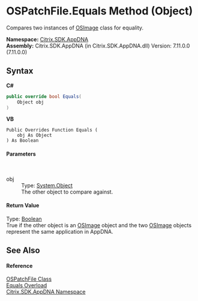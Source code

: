 # OSPatchFile.Equals Method (Object)
 

Compares two instances of <a href="3392740e-a7b4-99c9-3be9-08c56344708c">OSImage</a> class for equality.

**Namespace:**&nbsp;[Citrix.SDK.AppDNA](index.md)<br />**Assembly:**&nbsp;Citrix.SDK.AppDNA (in Citrix.SDK.AppDNA.dll) Version: 7.11.0.0 (7.11.0.0)

## Syntax

**C#**
```csharp
public override bool Equals(
	Object obj
)
```

**VB**
```vbnet
Public Overrides Function Equals ( 
	obj As Object
) As Boolean
```


#### Parameters
&nbsp;<dl><dt>obj</dt><dd>Type: <a href="http://msdn2.microsoft.com/en-us/library/e5kfa45b" target="_blank">System.Object</a><br />The other object to compare against.</dd></dl>

#### Return Value
Type: <a href="http://msdn2.microsoft.com/en-us/library/a28wyd50" target="_blank">Boolean</a><br />True if the other object is an <a href="3392740e-a7b4-99c9-3be9-08c56344708c">OSImage</a> object and the two <a href="3392740e-a7b4-99c9-3be9-08c56344708c">OSImage</a> objects represent the same application in AppDNA.

## See Also


#### Reference
<a href="a9364e8b-d728-d062-9015-ea1ac0b74ba1">OSPatchFile Class</a><br /><a href="8fef7bd1-8742-8f4b-78db-0c08de30916b">Equals Overload</a><br /><a href="fe2d265b-410b-8b11-1eb4-a790e0b062bf">Citrix.SDK.AppDNA Namespace</a><br />
